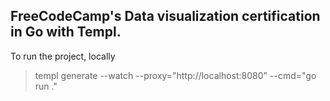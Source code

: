 ## FreeCodeCamp's Data visualization certification in Go with Templ.

To run the project, locally

> templ generate --watch --proxy="http://localhost:8080" --cmd="go run ."
